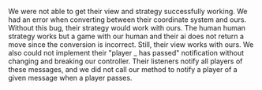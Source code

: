 We were not able to get their view and strategy successfully working. We had an error when 
converting between their coordinate system and ours. Without this bug, their strategy would work
with ours. The human human strategy works but a game with our human and their ai does not return a 
move since the conversion is incorrect. Still, their view works with ours. We also could not 
implement their "player _ has passed" notification without changing and breaking our controller. 
Their listeners notify all players of these messages, and we did not call our method to notify a 
player of a given message when a player passes.